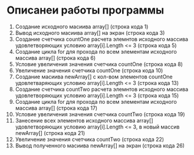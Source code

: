 # Описанеи работы программы
1. Создание исходного масиива array[] (строка кода 1)
2. Вывод исходного масиива array[] на экран (строка кода 3)
3. Создание счетчика countOne расчета элемнтов исходного массива удовлетворяющих условию array[i].Length <= 3 (строка кода 5)
4. Создание цикла for для прохода по всем элементам исходного массива array[] (строка кода 6)
5. Условие увеличения значения счетчика countOne (строка кода 8)
6. Увеличение значения счетчика countOne (строка кода 10)
7. Создание масиива newArray[] c кол-вом элементов countOne удовлетваряющих условию array[i].Length <= 3 (строка кода 13)
8. Создание счетчика countTwo расчета элемнтов исходного массива удовлетворяющих условию array[i].Length <= 3 (строка кода 15)
9. Создание цикла for для прохода по всем элементам исходного массива array[] (строка кода 17)
10. Условие увеличения значения счетчика countTwo (строка кода 19)
11. Занесение всех элементов исходного массива array[] удовлетворяющих условию array[i].Length <= 3, в новый массив newArray[] (строка кода 21)
12. Увеличение значения счетчика countTwo (строка кода 22)
13. Вывод полученного масиива newArray[] на экран (строка кода 26)
